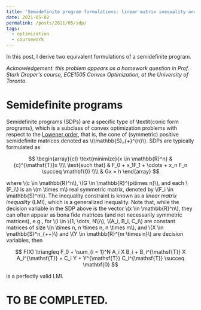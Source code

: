 ```yaml
---
title: 'Semidefinite program formulations: linear matrix inequality and trace operator'
date: 2021-05-02  
permalink: /posts/2021/05/sdp/
tags:
  - optimization
  - coursework
---
```


In this post, I derive two equivalent formulations of a semidefinite program. 

_Acknowledgement: this problem appears as a homework question in Prof. Stark Draper's course, ECE1505 Convex Optimization, at the University of Toronto._

Semidefinite programs 
======
Semidefinite programs (SDPs) are a specific type of \textit{conic form programs}, which is a subclass of convex optimization problems with respect to the [Lowener order](https://en.wikipedia.org/wiki/Loewner_order), that is, the cone of (symmetric) positive semidefinite matrices denoted as \\(\mathbb{S}\_{+}^{n}\\). SDPs are typically formulated as 

$$ 
\begin{array}{cl}
    \text{minimize}{x \in \mathbb{R}^n} & {c}^{\mathsf{T}}x  \\\\
    \text{such that} & F_0 + x_1F_1 + \cdots + x_n F_n \succeq \mathbf{0} \\\\ 
    & Gx = h
\end{array} 
$$

where \\(c \in \mathbb{R}^n\\), \\(G \in \mathbb{R}^{p\times n}\\), and each \\(F\_i\\) is an \\(m \times m\\) real symmetric matrix, denoted by \\(F_i \in \mathbb{S}^m\\). The inequality constraint is known as a _linear matrix inequality_ (LMI), which is a generalized inequality. Note that, while the decision variable in the SDP above is the vector \\(x \in \mathbb{R}^n\\), they can often appear as bona fide matrices (and not necessarily symmetric matrices), e.g., for \\(i \in \\{1, \dots, N\\}\\), \\(A\_i, B\_i, C\_i\\) are constant matrices of size \\(n \times n, n \times n, n \times m\\), and \\(X \in \mathbb{S}^n_{++}\\) and \\(Y \in \mathbb{R}^{m \times n}\\) are decision variables, then 

$$
F(X) \triangleq F_0 + \sum_{i = 1}^N A_i X B_i + B_i^{\mathsf{T}} X A_i^{\mathsf{T}} + C_i Y + Y^{\mathsf{T}} C_i^{\mathsf{T}}  \succeq \mathbf{0}
$$  

is a perfectly valid LMI.  

TO BE COMPLETED. 
=====  